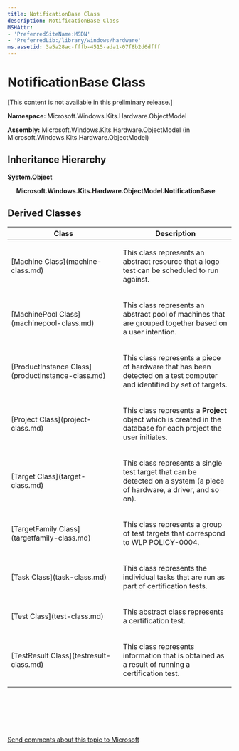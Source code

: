 ```yaml
---
title: NotificationBase Class
description: NotificationBase Class
MSHAttr:
- 'PreferredSiteName:MSDN'
- 'PreferredLib:/library/windows/hardware'
ms.assetid: 3a5a28ac-fffb-4515-ada1-07f8b2d6dfff
---
```


# NotificationBase Class


\[This content is not available in this preliminary release.\]

**Namespace:** Microsoft.Windows.Kits.Hardware.ObjectModel

**Assembly:** Microsoft.Windows.Kits.Hardware.ObjectModel (in Microsoft.Windows.Kits.Hardware.ObjectModel)

## <span id="Inheritance_Hierarchy"></span><span id="inheritance_hierarchy"></span><span id="INHERITANCE_HIERARCHY"></span>Inheritance Hierarchy


**System.Object**

     **Microsoft.Windows.Kits.Hardware.ObjectModel.NotificationBase**

## <span id="Derived_Classes"></span><span id="derived_classes"></span><span id="DERIVED_CLASSES"></span>Derived Classes


<table>
<colgroup>
<col width="50%" />
<col width="50%" />
</colgroup>
<thead>
<tr class="header">
<th>Class</th>
<th>Description</th>
</tr>
</thead>
<tbody>
<tr class="odd">
<td><p>[Machine Class](machine-class.md)</p></td>
<td><p>This class represents an abstract resource that a logo test can be scheduled to run against.</p></td>
</tr>
<tr class="even">
<td><p>[MachinePool Class](machinepool-class.md)</p></td>
<td><p>This class represents an abstract pool of machines that are grouped together based on a user intention.</p></td>
</tr>
<tr class="odd">
<td><p>[ProductInstance Class](productinstance-class.md)</p></td>
<td><p>This class represents a piece of hardware that has been detected on a test computer and identified by set of targets.</p></td>
</tr>
<tr class="even">
<td><p>[Project Class](project-class.md)</p></td>
<td><p>This class represents a <strong>Project</strong> object which is created in the database for each project the user initiates.</p></td>
</tr>
<tr class="odd">
<td><p>[Target Class](target-class.md)</p></td>
<td><p>This class represents a single test target that can be detected on a system (a piece of hardware, a driver, and so on).</p></td>
</tr>
<tr class="even">
<td><p>[TargetFamily Class](targetfamily-class.md)</p></td>
<td><p>This class represents a group of test targets that correspond to WLP POLICY-0004.</p></td>
</tr>
<tr class="odd">
<td><p>[Task Class](task-class.md)</p></td>
<td><p>This class represents the individual tasks that are run as part of certification tests.</p></td>
</tr>
<tr class="even">
<td><p>[Test Class](test-class.md)</p></td>
<td><p>This abstract class represents a certification test.</p></td>
</tr>
<tr class="odd">
<td><p>[TestResult Class](testresult-class.md)</p></td>
<td><p>This class represents information that is obtained as a result of running a certification test.</p></td>
</tr>
</tbody>
</table>

 

 

 

[Send comments about this topic to Microsoft](mailto:wsddocfb@microsoft.com?subject=Documentation%20feedback%20%5Bp_hlk_om\p_hlk_om%5D:%20NotificationBase%20Class%20%20RELEASE:%20%288/1/2017%29&body=%0A%0APRIVACY%20STATEMENT%0A%0AWe%20use%20your%20feedback%20to%20improve%20the%20documentation.%20We%20don't%20use%20your%20email%20address%20for%20any%20other%20purpose,%20and%20we'll%20remove%20your%20email%20address%20from%20our%20system%20after%20the%20issue%20that%20you're%20reporting%20is%20fixed.%20While%20we're%20working%20to%20fix%20this%20issue,%20we%20might%20send%20you%20an%20email%20message%20to%20ask%20for%20more%20info.%20Later,%20we%20might%20also%20send%20you%20an%20email%20message%20to%20let%20you%20know%20that%20we've%20addressed%20your%20feedback.%0A%0AFor%20more%20info%20about%20Microsoft's%20privacy%20policy,%20see%20http://privacy.microsoft.com/en-us/default.aspx. "Send comments about this topic to Microsoft")




